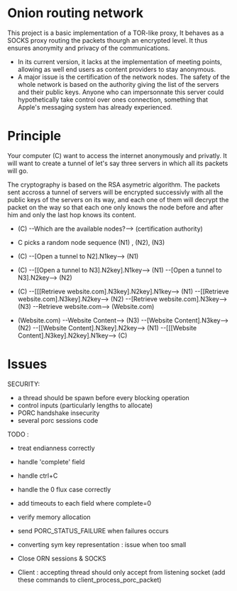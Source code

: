 Onion routing network
=====================

This project is a basic implementation of a TOR-like proxy,
It behaves as a SOCKS proxy routing the packets thourgh an encrypted level. It thus ensures anonymity and privacy of the communications.

* In its current version, it lacks at the implementation of meeting points, allowing as well end users as content providers to stay anonymous.
* A major issue is the certification of the network nodes. The safety of the whole network is based on the authority giving the list of the servers and their public keys. Anyone who can impersonnate this server could hypothetically take control over ones connection, something that Apple's messaging system has already experienced.


Principle
=========

Your computer (C) want to access the internet anonymously and privatly. It will want to create a tunnel of let's say three servers in which all its packets will go.

The cryptography is based on the RSA asymetric algorithm. The packets sent accross a tunnel of servers will be encrypted successivly with all the public keys of the servers on its way, and each one of them will decrypt the packet on the way so that each one only knows the node before and after him and only the last hop knows its content.

* (C) --Which are the available nodes?--> (certification authority)       
* C picks a random node sequence (N1) , (N2), (N3)
* (C) --[Open a tunnel to N2].N1key--> (N1)
* (C) --[[Open a tunnel to N3].N2key].N1key--> (N1) --[Open a tunnel to N3].N2key--> (N2)
* (C) --[[[Retrieve website.com].N3key].N2key].N1key--> (N1) --[[Retrieve website.com].N3key].N2key--> (N2) --[Retrieve website.com].N3key--> (N3) --Retrieve website.com--> (Website.com)

* (Website.com) --Website Content--> (N3) --[Website Content].N3key--> (N2) --[[Website Content].N3key].N2key--> (N1) --[[[Website Content].N3key].N2key].N1key--> (C)





Issues
======

SECURITY:
* a thread should be spawn before every blocking operation
* control inputs (particularly lengths to allocate)
* PORC handshake insecurity
* several porc sessions code

TODO :
* treat endianness correctly
* handle 'complete' field
* handle ctrl+C
* handle the 0 flux case correctly
* add timeouts to each field where complete=0
* verify memory allocation
* send PORC_STATUS_FAILURE when failures occurs
* converting sym key representation : issue when too small

* Close ORN sessions & SOCKS
* Client : accepting thread should only accept from listening socket
(add these commands to client_process_porc_packet)






